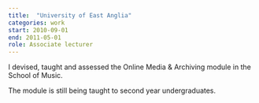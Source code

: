 ```yaml
---
title:  "University of East Anglia"
categories: work
start: 2010-09-01
end: 2011-05-01
role: Associate lecturer
---
```


I devised, taught and assessed the Online Media &amp; Archiving module in the School of Music. 

The module is still being taught to second year undergraduates.
